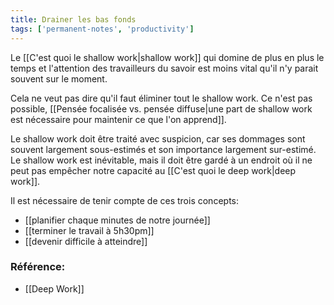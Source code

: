 ```yaml
---
title: Drainer les bas fonds
tags: ['permanent-notes', 'productivity']
---
```


Le [[C'est quoi le shallow work|shallow work]] qui domine de plus en plus le temps et l'attention des travailleurs du savoir est moins vital qu'il n'y parait souvent sur le moment.

Cela ne veut pas dire qu'il faut éliminer tout le shallow work. Ce n'est pas possible, [[Pensée focalisée vs. pensée diffuse|une part de shallow work est nécessaire pour maintenir ce que l'on apprend]]. 

Le shallow work doit être traité avec suspicion, car ses dommages sont souvent largement sous-estimés et son importance largement sur-estimé. Le shallow work est inévitable, mais il doit être gardé à un endroit où il ne peut pas empêcher notre capacité au [[C'est quoi le deep work|deep work]].

Il est nécessaire de tenir compte de ces trois concepts: 
- [[planifier chaque minutes de notre journée]]
- [[terminer le travail à 5h30pm]]
- [[devenir difficile à atteindre]]


### Référence:
- [[Deep Work]]
